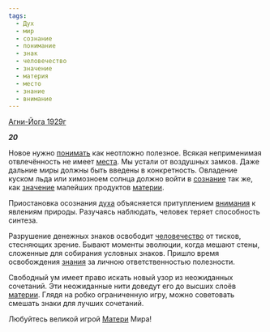 ```yaml
---
tags:
  - Дух
  - мир
  - сознание
  - понимание
  - знак
  - человечество
  - значение
  - материя
  - место
  - знание
  - внимание
---
```

[Агни-Йога 1929г](https://127.0.0.1:4002/agni/1929)

___20___

Новое нужно [понимать](../../../tags/#понимание) как неотложно полезное. Всякая неприменимая отвлечённость не имеет [места](../../../tags/#место). Мы устали от воздушных замков. Даже дальние миры должны быть введены в конкретность. Овладение куском льда или химозноем солнца должно войти в [сознание](../../../tags/#сознание) так же, как [значение](../../../tags/#значение) малейших продуктов [материи](../../../tags/#материя).   

Приостановка осознания [духа](../../../tags/#Дух) объясняется притуплением [внимания](../../../tags/#внимание) к явлениям природы. Разучаясь наблюдать, человек теряет способность синтеза.   

Разрушение денежных знаков освободит [человечество](../../../tags/#человечество) от тисков, стесняющих зрение. Бывают моменты эволюции, когда мешают стены, сложенные для собирания условных знаков. Пришло время освобождения [знания](../../../tags/#знание) за личною ответственностью полезности.   

Свободный ум имеет право искать новый узор из неожиданных сочетаний. Эти неожиданные нити доведут его до высших слоёв [материи](../../../tags/#материя). Глядя на робко ограниченную игру, можно советовать смешать знаки для лучших сочетаний.   

Любуйтесь великой игрой [Матери](../../../tags/#материя) Мира!